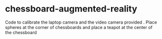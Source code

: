 # chessboard-augmented-reality
Code to calibrate the laptop camera and the video camera provided . Place spheres at the corner of chessboards and place a teapot at the center of the chessboard
